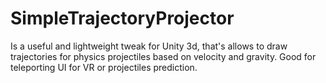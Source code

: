 # SimpleTrajectoryProjector
Is a useful and lightweight tweak for Unity 3d, that's allows to draw trajectories for physics projectiles based on velocity and gravity. Good for teleporting UI for VR or projectiles prediction.
